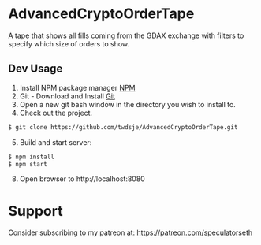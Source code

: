 AdvancedCryptoOrderTape
=========================================

A tape that shows all fills coming from the GDAX exchange with filters to specify which size of orders to show.

## Dev Usage
1. Install NPM package manager [NPM](https://www.npmjs.com/get-npm)
2. Git - Download and Install [Git](http://git-scm.com)
3. Open a new git bash window in the directory you wish to install to.
3. Check out the project.
```bash
$ git clone https://github.com/twdsje/AdvancedCryptoOrderTape.git
```
5. Build and start server:
```bash
$ npm install
$ npm start 
```

8. Open browser to http://localhost:8080



# Support
Consider subscribing to my patreon at: https://patreon.com/speculatorseth



